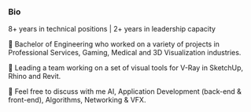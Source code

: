 ### Bio
8+ years in technical positions | 2+ years in leadership capacity

👷 Bachelor of Engineering who worked on a variety of projects in Professional Services, Gaming, Medical and 3D Visualization industries.

🔭 Leading a team working on a set of visual tools for V-Ray in SketchUp, Rhino and Revit.

💬 Feel free to discuss with me AI, Application Development (back-end & front-end), Algorithms, Networking & VFX.

<!--
**nbabanov/nbabanov** is a ✨ _special_ ✨ repository because its `README.md` (this file) appears on your GitHub profile.

Here are some ideas to get you started:

- 🔭 I’m currently working on ...
- 🌱 I’m currently learning ...
- 👯 I’m looking to collaborate on ...
- 🤔 I’m looking for help with ...
- 💬 Ask me about ...
- 📫 How to reach me: ...
- 😄 Pronouns: ...
- ⚡ Fun fact: ...
-->
